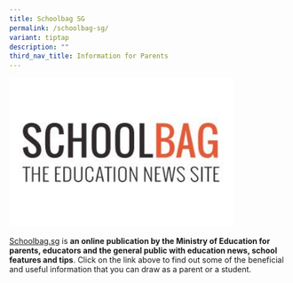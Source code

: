 ```yaml
---
title: Schoolbag SG
permalink: /schoolbag-sg/
variant: tiptap
description: ""
third_nav_title: Information for Parents
---
```

<div class="isomer-image-wrapper">
<img style="width: 80%;" height="auto" width="100%" alt="" src="/images/Information for Parents/schoolbag.jpg">
</div>
<p></p>
<p><a href="http://Schoolbag.sg" rel="noopener noreferrer nofollow" target="_blank">Schoolbag.sg</a> is <strong>an online publication by the Ministry of Education for parents, educators and the general public with education news, school features and tips</strong>.
Click on the link above to find out some of the beneficial and useful information
that you can draw as a parent or a student.</p>
<p></p>